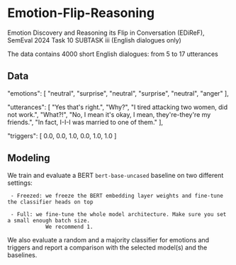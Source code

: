 # Emotion-Flip-Reasoning
Emotion Discovery and Reasoning its Flip in Conversation (EDiReF), SemEval 2024 Task 10 SUBTASK iii (English dialogues only) 

The data contains 4000 short English dialogues: from 5 to 17 utterances

## Data
"emotions":
[
   "neutral",
   "surprise",
   "neutral",
   "surprise",
   "neutral",
   "anger"
],

"utterances":
[
   "Yes that's right.",
   "Why?",
   "I tired attacking two women, did not work.",
   "What?!",
   "No, I mean it's okay, I mean, they're-they're my friends.",
   "In fact, I-I-I was married to one of them."
],

"triggers":
[
   0.0,
   0.0,
   1.0,
   0.0,
   1.0,
   1.0
]

## Modeling

We train and evaluate a BERT `bert-base-uncased` baseline on two different settings:

     - Freezed: we freeze the BERT embedding layer weights and fine-tune the classifier heads on top
     
     - Full: we fine-tune the whole model architecture. Make sure you set a small enough batch size. 
                We recommend 1.

We also evaluate a random and a majority classifier for emotions and triggers and report a comparison with the selected model(s) and the baselines.
